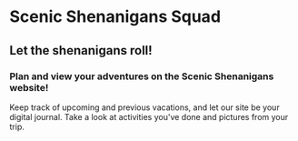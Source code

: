 # Scenic Shenanigans Squad

## Let the shenanigans roll!

### Plan and view your adventures on the Scenic Shenanigans website!
Keep track of upcoming and previous vacations, and let our site be your digital journal. Take a look at activities you've done and pictures from your trip.
